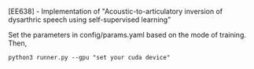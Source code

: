 [EE638] - Implementation of "Acoustic-to-articulatory inversion of dysarthric speech using self-supervised learning"

Set the parameters in config/params.yaml based on the mode of training. Then, 
```
python3 runner.py --gpu "set your cuda device"
```

